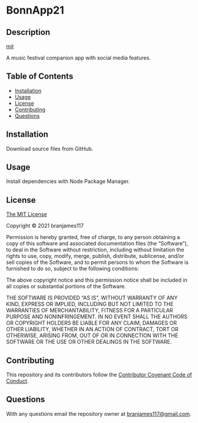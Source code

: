 # BonnApp21

## Description

[mit](https://img.shields.io/badge/License-mit-blue)

A music festival companion app with social media features.

## Table of Contents

- [Installation](#installation)
- [Usage](#usage)
- [License](#license)
- [Contributing](#contributing)
- [Questions](#questions)

## Installation

Download source files from GitHub.

## Usage

Install dependencies with Node Package Manager.

## License

[The MIT License](https://mit-license.org/)

Copyright © 2021 branjames117

Permission is hereby granted, free of charge, to any person obtaining a copy of this software and associated documentation files (the “Software”), to deal in the Software without restriction, including without limitation the rights to use, copy, modify, merge, publish, distribute, sublicense, and/or sell copies of the Software, and to permit persons to whom the Software is furnished to do so, subject to the following conditions:

The above copyright notice and this permission notice shall be included in all copies or substantial portions of the Software.

THE SOFTWARE IS PROVIDED “AS IS”, WITHOUT WARRANTY OF ANY KIND, EXPRESS OR IMPLIED, INCLUDING BUT NOT LIMITED TO THE WARRANTIES OF MERCHANTABILITY, FITNESS FOR A PARTICULAR PURPOSE AND NONINFRINGEMENT. IN NO EVENT SHALL THE AUTHORS OR COPYRIGHT HOLDERS BE LIABLE FOR ANY CLAIM, DAMAGES OR OTHER LIABILITY, WHETHER IN AN ACTION OF CONTRACT, TORT OR OTHERWISE, ARISING FROM, OUT OF OR IN CONNECTION WITH THE SOFTWARE OR THE USE OR OTHER DEALINGS IN THE SOFTWARE.

## Contributing

This repository and its contributors follow the [Contributor Covenant Code of Conduct](https://www.contributor-covenant.org/version/2/1/code_of_conduct/code_of_conduct.md).

## Questions

With any questions email the repository owner at [branjames117@gmail.com](mailto:branjames117@gmail.com).
